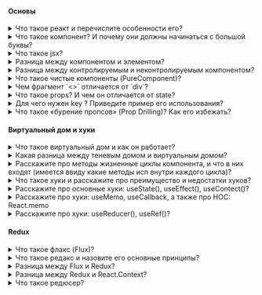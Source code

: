 #### Основы

<details> 
<summary> Что такое реакт и перечислите особенности его? </summary>

Это javascript - библиотека с открытым исходным кодом разработанной фейсбуком. Предназначена для создания пользовательских интерфейсов. 

К особенностям относится: 

1. компоненты; 

2. jsx; 

3. хуки; 

4. использование виртуального дома вместо реального;

</details>


<details> 
<summary> Что такое компонент? И почему они должны начинаться с большой буквы? </summary>

Компоненты нужны для создания ui (пользовательского интерфейса) в реакте. По своей структуре компоненты предстоявляются небольшие блоки (куски) кода, которые мы можем использовать в разных местах нашего приложения. Они создаются с помощью классов, что является устаревшим методом, и с помощью функций.

---

Возможно это связано с соглашением самого реакта и указывает, что мы используем реакт с jsx. Если мы напишем компонент с маленькой буквы, то у нас будет ошибка.

</details>


<details>
<summary> Что такое jsx?</summary>

`JSX` - расширения языка JS, который позволяет разработчику объединить JavaScript-кода и HTML/XML в один файл. По сути, JSX - это синтаксический сахар React.createElement.

Можно ли использовать реакт без JSX?

Да, можно, нам просто нужно вместо компилятора уже самим писать return React.createElement.

```
function Greeting(props) {
  return React.createElement('div', null, 'Hello, ' + props.name + '!');
}

```

</details>

<details>
<summary> Разница между компонентом и элементом?</summary>

Компонент возвращает jsx-разметку в котором хранятся элементы, сам компоненты мы не видим в браузере, а вот  элементы мы можем видеть.

</details>

<details>
<summary> Разница между контролируемым и неконтролируемым компонентом? </summary>

Контролируемый компонент - это инпут за состоянием (state), которого мы можем следить. Например с помощью метода setState или использования хука useState

Неконтролируемый компонент - это инпут, состояние которого хранится внутри дома `и управляется браузером`, и чтобы его получить (значения) нужно исп refs.

</details>


<details>
<summary> Что такое чистые компоненты (PureComponent)? </summary>

Чистый компонент — это компонент, у которого нет побочных эффектов, а также он избегает ненужного повторного рендеринга путем неглубокое сравнения предыдущего состояния и пропса с новым состоянм и пропсом, и если они одинаковые, то копмонент не перерисовываеть

</details>

<details>
<summary> Чем фрагмент `<>` отличается от `div`? </summary>

В реакте необходимо оборочивать все теги в один общий контейнер и нам с этим помогает как фрагмент так и div. Фрагмент представляет собой пустые теги, но это сокращенный вариант от слова Fragment. Отличия: 

- Когда мы пишем div у нас создается дополнительный класс, а когда фрагмент то он пропускает добавления класса и сразу же переходит к дочерним тегам.

- Во фрагменте могут возникнуть проблемы с key, если мы исп сокращенный вариант, чтобы работать с ключом нам нужно импортировать из либы реакта фрагмент

</details>

<details>
<summary> Что такое props? И чем он отличается от state? </summary>

Props расшифровывается как properties, он необходим нам для передачи каких-то данных от родительского компонента к дочернему, и потом на его основе он отрисовывает jsx разметку.

- Отличие: 

1. Props мы можем передавать компоненту, в то время как state находится внутри компонента. 
2. Пропсы иммутабельные (неизменяемые) в то время как state можем изменить внутри компонента через хук useState.

Стоит отметить, что никто нам не запрещает передавать стейт в качества пропса, однако стейт управляется только в родительском компоненте, то есть дочерним компонент не сможет влиять на состояние родительского. Для того, чтобьы дочерний смог взаимодействовать с родительским нужно использовать коллбеки

</details>

<details>
<summary> Для чего нужен key ? Приведите пример его использования? </summary>

Когда мы хотим отрисовать список, то нам необходимо ключи. Они помогают реакту определить, какие элементы были изменены, добавлены или удалены. В качестве ключей мы используем в основном ID. Если мы не укажем ключи, то он будет работать однако в консоле будет отображаться warning о том, что необходимо их добавить.

Дополнительный вопрос: почему index в key не лучшая практика?

- Могут возникнуть ошибка неправильной сортировка элементов списка, а также вставке новых элементов или удалении

</details>

<details>
<summary> Что такое «бурение пропсов» (Prop Drilling)? Как его избежать?</summary>

Например: у нас есть большая вложенность компонентов, и нам необходимо передать пропсы в дочерние. Если это небольшая вложенность, то с этим проблем нет. А если это большое приложение, то очень затруднительно поддерживать, так как постоянно в дочерние компоненты необходимо добавлять пропсы и вытаскивать их. Чтобы решить данную проблему есть хук useContext или можно использовать стейт менеджмент redux, redux toolkit, effector

</details>

#### Виртуальный дом и хуки

<details>
<summary> Что такое виртуальный дом и как он работает? </summary>

Virtual-dom - это облегченная (легковесная) копия реального дома, которая представляет собой дерево объектов. Когда состояние компонента изменяется, то реакт обновляет виртуальный DOM, а после обновления виртуальный дом текущей версии сравнивается с предыдущим домом, находить изменения и вносит их уже в настоящий дом.

1. Дополнительный вопрос: что появляется первым Дом или Виртуал-дом? 

Сначало появляется дом, а затем на его основе виртуальный, потом виртуальный дом сравнивается с предыдущим домом и если видит изменения, то вносит уже в настоящий дом

2. Дополнительный вопрос: реакт увидил, что дивки разные, то как он будет работать? 

Сначало он отрисует в виртуал-доме, а потом возьмет эту дивку и заменит его в реальном доме. А если они одинаковые, то будет смотреть по содержанию

</details>

<details>
<summary> Какая разница между теневым домом и виртуальным домом? </summary>

Это разные понятие, однако в чем они схожи так в том, что они помогают решить проблемы с производительностью. 

Виртуальный дом создает копию всего объекта дома, а теневой дом создает только небольшую часть. 

Теневой дом - концепция браузера и она необходима когда мы хотим какой-то элемент хотим полностью изолировать, чтобы к нему даже не применялись глобальные стили.

</details>

<details>
<summary> Расскажите про методы жизненные циклы компонента, и что в них входят (имеется ввиду какие методы исп внутри каждого цикла)?</summary>

У компонента есть три метода жизненного цикла:

- mounting (монтирование) - это рождения компонета, это процесс создания компонента и его добавления в DOM;
- update (обновления) - можно сравнить с ростом и то что компонент живет;
- unmounting (размонтирование) - это уже смерть человека;

Существует разные методы жизненого цикла, которые реакт предоставляет на разных этапах жизненого цикла компонента. Жизненный цикл делится на 4 части: инициализация, монтаж, обновления и размонтирования.

- За инициализацию отвечает конструктор;

- За монтаж отвечает определенные методы: конструктор, рендер, но больше хочется обратить внимания сomponentDidMount() - метод, который вызывается после того, как компонент был добавлен в DOM

- За обновления отвчает: shouldComponentUpdate(), вызывается перед повторным рендерингом компонента и если нет никаких изменений, то он предотвратит повторный рендеринг, а если есть то он вызовет рендерит и вызовет метод componentDidUpdate, что означает, что компонент обновился;

- За размонтирования отвечает componentWillUnmount(), вызывает перед удаление компонента, что означает конец жизненного цикла компонента

В хуках за все это отвечает хук useEffect;

</details>

<details>
<summary> Что такое хуки и расскажите про преимущество и недостатки хуков? </summary>

Хуки появились в 16 версией и используется они в функциональном компоненте. Хуки представляют из себя функции, c помощью которых мы можем подписаться на какое-то состояние, сохранять его а потом обновлять данное состояние (useState). Также мы можем делать запросы на сервер с помощью, работать с контекстом и много другое

К премуществам хуков относится:

- Переход с классовых компонентах на функциональный. Поясню: раньше чтобы сделать какое-то дефолтное состояние необходимо было написать 6-7 строк кода сейчас это можно заменить одним юзстейтом
- Его легче читать
- Также с помощью одного хука useEffect можно описать жизненный цикл компонента хотя в классах нам необходимо было использовать componentDidMount(), componentWillUnmount()

К недостатком относится:

- Мы не можем исп хуки в классах
- Проблема с пропс дриблингом, у нас есть для этого хука useContect(), но у него есть ряд проблем. Легче использовать стейт-менеджмент

</details>

<details>
<summary> Расскажите про основные хуки: useState(), useEffect(), useContect()? </summary>

1. Хук `useState()` - это функция, которая меняет состояние. Хук `useState('')` принимает начального значение, которая пишется внутри фигурных скобок и возвращает массива с 2 параметрами - первый параметр это тукущая состояние, а вторым является функция, которая обновляет состояние: `[state, setState]`.

```
const [state, setState] = React.useState('')
```

2. Хук `useEffect()` - необходим нам для выполнения каких-то side-effect (побочных эффектов), там запрос на сервер, setTimeOut (setInterval), обращения к дому и т.д.

#### Дополнительный вопрос: Когда срабатывает useEffect? - Юзэффект срабатывает после того как отрисовался наш компонент. А также:

- Если мы не написали никакую зависимость, то он будет вызываться всегда;
- Если мы передали какую-то зависимость, то он срабатывается при первом рендеринге и когда меняется состояние.
- А если мы написали зависимость но не передали ничего, то срабатывает только при монтирования компонента

#### Дополнительный вопрос: Что такое функция очистки useEffect и как очистить useEffect?

Одна из функций хука позволяет нам останавливать побочные эффекты, которые больше не нужно выполнять, до того, как наш компонент будет размонтирован. Нам нужно просто написать return внутри useEffect

```
useEffect(() => {
    // the side effect takes place here.
        return () => {
            // the cleanup function
        }
}, [])
```

Link: [useEffect](https://github.com/Mulwor/stack-of-technologies/blob)

3. Хук `useContect()` прудумали для избавления так называемого пропс дрибллинга - это когда в родительском компоненте есть какие-то данные, которые необходимы передать дочерним даже там где они не используются, чтобы отказаться от пропса дриблинга был придуман данный хук.

Контекст позволяет передать данные от родительского компонента сразу к компонента, которому это нужно

</details>


<details>
<summary>Расскажите про хуки: useMemo, useCallback, а также про HOC: React.memo</summary>

- Хук `useMemo` - нужен для оптимизации нашего приложения и избежания повторных рендарингов. Он кешируе результат Он работает следующим образом: сохраняет (кеширует) результат и меняется только тогда, когда приходят новые входные данные, которые мы передадим в зависимости. Если мы оставим зависимости пустые, то он запомнит результат и всегда будет возвращать cохранненый результат. 

- Хук `useCallBack()` - похож на `useMemo`, однако он кеширирует коллбек-функцию функцию. Я бы еще добавил, что useCallback стоит использовать вместе с хоком React.memo, по отдельности их использовать бессмысленно, так как в любом случае будет происходить перерисовка страницы, а вот если в дочернем компоненте используем мемо, то перерисовка не будет происходить. 

Компонент высшего порядка (HOC) - функция, которая принимает в качестве аргумента другой компонент и возвращает новый компонент с расширенным функционалам. К хокам можно отнести: React.memo, withRouter

Основным отличием хука useMemo от хока React.memo заключается в том, что React.memo используется для оптимизации компонента, тогда как useMemo используется для мемоизации вычислений внутри компонента, которые могут быть дорогостоящими и занимать много времени.
</details>

<details>
<summary> Расскажите про хуки: useReducer(), useRef()? </summary>

Хук `useReducer()` - необходим когда у нас есть несколько стейтов, которые обновляются вместе и когда нужно учитывать другие состояния. 

1. Например при запросе на сервер, нам необходимо: один стейт для загрузки, второй для ошибка, а третий для постов. Мы можем объединить в один общий хук useReducer

<img src='/assets/12.PNG' alt="useReducer" />

Хук `useRef()` - используется для работы с дом элементами напрямую, и в параметры у него приходят начальное значение, если данного значения нет, то пишем null. 

Ключевое отличие между useState и useRef заключается в том, что useState используется для отслеживания состояния компонента и вызывает перерендеринг, тогда как useRef используется для хранения изменяемых значений, которые не вызывают перерендеринг компонента.

</details>






#### Redux

<details>
<summary> Что такое флакс (Flux)? </summary>

Flux - архитектура, которая придумала предложила фейсбук для решения некоторые проблемы. Он построен на однонаправленном потоке (передачи) данных между компонентами. Флакс содержит 4 компонента - это action (действия), dispatcher (диспетчер), store (хранилище), view (представления).

Если говорить о них по подробней, то action - данные, которая передается диспетчеру. Диспетчер принимает эти данные и уведомляет стор об этом. А стор в свою очередь содержит состояния приложение и логику, после view запрашивает данные у стор и передает его другим (дочерним) компонентам.

</details>

<details>
<summary> Что такое редакс и назовите его основные принципы? </summary>

Redux представляет собой контейнер для управления состоянием приложения, и он похож на Flux. К основным принципам редакса относится:

- единный стор, то есть у него один
- состояние предназначен только для чтения. А чтобы изменить состояние необходим action
- все изменения происходит только с помощью чистых функций.

Стоит отметить, что как у реакта - однонаправленный поток данных (он идет от родителя к потомку), так и у флакса и редакса.

</details>

<details>
<summary> Разница между Flux и Redux? </summary>

- Флакс появился раньше, чем редакс. И как раз на основе флакса был сделан редакс;
- У флакса есть много сторов, а у редакса он один;
- У флакса состояние мутирует, а у редакса не мутирует;

</details>

<details>
<summary> Разница между Redux и React.Context? </summary>

Стоит начать с того, что редакс более мощнее и у него больше функций чем в контексте. Например в контексте: нет редюсеров и санков. Вместо санков нам надо писать все с хуком useEffect(). А вся логика контекст его в компоненте, что делает компонент более большим и громоздким. Отличительными чертами также является:

- В редаксе мы используем useDispatch(), а в контексте useUpdate();
- В контексте нам нужно постоянно писать спред операторы, а вот в редаксе тулките можно этого не делать, так как он под капотом за нас это делает.

</details>

<details>
<summary> Что такое редюсер?</summary>

Редьюсер - чистая функция, которая принимает два параметра:

- state;
- action;

</details>
